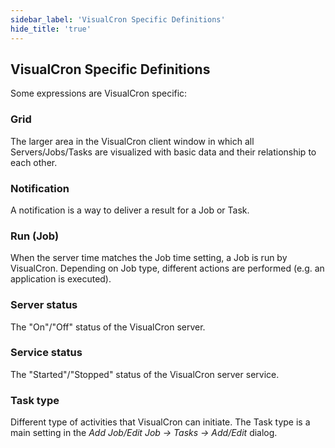 ```yaml
---
sidebar_label: 'VisualCron Specific Definitions'
hide_title: 'true'
---
```


## VisualCron Specific Definitions

Some expressions are VisualCron specific:
 
### Grid

The larger area in the VisualCron client window in which all Servers/Jobs/Tasks are visualized with basic data and their relationship to each other.

### Notification 

A notification is a way to deliver a result for a Job or Task.

### Run (Job)

When the server time matches the Job time setting, a Job is run by VisualCron. Depending on Job type, different actions are performed (e.g. an application is executed).

### Server status

The "On"/"Off" status of the VisualCron server.

### Service status 

The "Started"/"Stopped" status of the VisualCron server service.

### Task type 

Different type of activities that VisualCron can initiate. The Task type is a main setting in the _Add Job/Edit Job -> Tasks -> Add/Edit_ dialog.